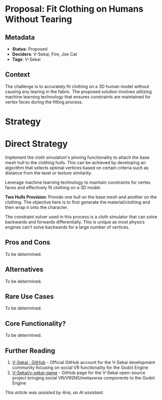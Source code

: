 # Proposal: Fit Clothing on Humans Without Tearing

## Metadata

- **Status**: Proposed
- **Deciders**: V-Sekai, Fire, Joe Cat
- **Tags**: V-Sekai

## Context

The challenge is to accurately fit clothing on a 3D human model without causing any tearing in the fabric. The proposed solution involves utilizing machine learning technology that ensures constraints are maintained for vertex faces during the fitting process.

# Strategy

# Direct Strategy

Implement the cloth simulation's pinning functionality to attach the base mesh hull to the clothing hulls. This can be achieved by developing an algorithm that selects optimal vertices based on certain criteria such as distance from the texel or texture similarity.

Leverage machine learning technology to maintain constraints for vertex faces and effectively fit clothing on a 3D model.

**Two Hulls Provision**: Provide one hull on the base mesh and another on the clothing. The objective here is to first generate the material/clothing and then wrap it onto the character.

The constraint solver used in this process is a cloth simulator that can solve backwards and forwards differentially. This is unique as most physics engines can't solve backwards for a large number of vertices.

## Pros and Cons

To be determined.

## Alternatives

To be determined.

## Rare Use Cases

To be determined.

## Core Functionality?

To be determined.

## Further Reading

1. [V-Sekai · GitHub](https://github.com/v-sekai) - Official GitHub account for the V-Sekai development community focusing on social VR functionality for the Godot Engine
2. [V-Sekai/v-sekai-game](https://github.com/v-sekai/v-sekai-game) - GitHub page for the V-Sekai open-source project bringing social VR/VRSNS/metaverse components to the Godot Engine

_This article was assisted by Aria, an AI assistant._

